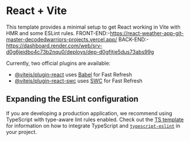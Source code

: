 # React + Vite

This template provides a minimal setup to get React working in Vite with HMR and some ESLint rules.
FRONT-END:-https://react-weather-app-git-master-decodedwarriors-projects.vercel.app/
BACK-END:-https://dashboard.render.com/web/srv-d0g6jeidbo4c73b2nqu0/deploys/dep-d0gfitje5dus73abs99g

Currently, two official plugins are available:

- [@vitejs/plugin-react](https://github.com/vitejs/vite-plugin-react/blob/main/packages/plugin-react) uses [Babel](https://babeljs.io/) for Fast Refresh
- [@vitejs/plugin-react-swc](https://github.com/vitejs/vite-plugin-react/blob/main/packages/plugin-react-swc) uses [SWC](https://swc.rs/) for Fast Refresh

## Expanding the ESLint configuration

If you are developing a production application, we recommend using TypeScript with type-aware lint rules enabled. Check out the [TS template](https://github.com/vitejs/vite/tree/main/packages/create-vite/template-react-ts) for information on how to integrate TypeScript and [`typescript-eslint`](https://typescript-eslint.io) in your project.

